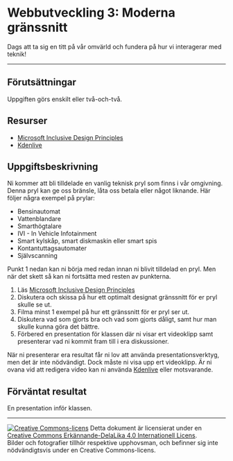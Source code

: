# Webbutveckling 3: Moderna gränssnitt

Dags att ta sig en titt på vår omvärld och fundera på hur vi interagerar med teknik! 

---

## Förutsättningar

Uppgiften görs enskilt eller två-och-två.    

## Resurser

*   [Microsoft Inclusive Design Principles](https://inclusive.microsoft.design/) 
*   [Kdenlive](https://kdenlive.org/)   

## Uppgiftsbeskrivning

Ni kommer att bli tilldelade en vanlig teknisk pryl som finns i vår omgivning. Denna pryl kan ge oss bränsle, låta oss betala eller något liknande. Här följer några exempel på prylar:     

* Bensinautomat   
* Vattenblandare   
* Smarthögtalare    
* IVI - In Vehicle Infotainment    
* Smart kylskåp, smart diskmaskin eller smart spis    
* Kontantuttagsautomater     
* Självscanning    

Punkt 1 nedan kan ni börja med redan innan ni blivit tilldelad en pryl. Men när det skett så kan ni fortsätta med resten av punkterna.        

1) Läs [Microsoft Inclusive Design Principles](https://inclusive.microsoft.design/)   
3) Diskutera och skissa på hur ett optimalt designat gränssnitt för er pryl skulle se ut.   
4) Filma minst 1 exempel på hur ett gränssnitt för er pryl ser ut.   
5) Diskutera vad som gjorts bra och vad som gjorts dåligt, samt hur man skulle kunna göra det bättre.    
6) Förbered en presentation för klassen där ni visar ert videoklipp samt presenterar vad ni kommit fram till i era diskussioner.    

När ni presenterar era resultat får ni lov att använda presentationsverktyg, men det är inte nödvändigt. Dock måste ni visa upp ert videoklipp. Är ni ovana vid att redigera video kan ni använda [Kdenlive](https://kdenlive.org/) eller motsvarande.    

## Förväntat resultat

En presentation inför klassen.    

---     

[![Creative Commons-licens](https://i.creativecommons.org/l/by-sa/4.0/80x15.png)](http://creativecommons.org/licenses/by-sa/4.0/) Detta dokument är licensierat under en [Creative Commons Erkännande-DelaLika 4.0 Internationell Licens](http://creativecommons.org/licenses/by-sa/4.0/).    
Bilder och fotografier tillhör respektive upphovsman, och befinner sig inte nödvändigtsvis under en Creative Commons-licens.    

